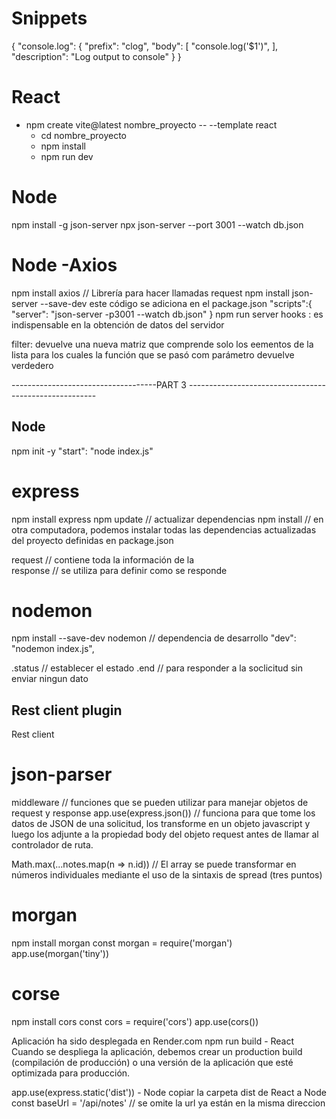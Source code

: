 # Snippets

{
  "console.log": {
    "prefix": "clog",
    "body": [
      "console.log('$1')",
    ],
    "description": "Log output to console"
  }
}

# React

- npm create vite@latest nombre_proyecto -- --template react
    - cd  nombre_proyecto
    - npm install
    - npm run dev

# Node
npm install -g json-server
npx json-server --port 3001 --watch db.json

# Node -Axios
npm install axios // Librería para hacer llamadas request
npm install json-server --save-dev
este código se adiciona en el package.json
"scripts":{
  "server": "json-server -p3001 --watch db.json"
}
npm run server
hooks : es indispensable en la obtención de datos del servidor

filter: devuelve una nueva matriz que comprende solo los eementos de la lista para los cuales la función que se pasó com parámetro devuelve verdedero


------------------------------------PART 3 -------------------------------------------------------

## Node
npm init -y
"start": "node index.js" 

# express
npm install express
npm update // actualizar dependencias
npm install // en otra computadora, podemos instalar todas las dependencias actualizadas del proyecto definidas en package.json

request // contiene toda la información  de la  
response // se utiliza para definir como se responde

# nodemon
npm install --save-dev nodemon // dependencia de desarrollo
"dev": "nodemon index.js",

.status // establecer el estado
.end // para responder a la soclicitud sin enviar ningun dato


## Rest client plugin
Rest client

# json-parser
middleware // funciones que se pueden utilizar para manejar objetos de request y response
app.use(express.json()) // funciona para que tome los datos de JSON de una solicitud, los transforme en un objeto javascript y luego los adjunte a la propiedad body del objeto request antes de llamar al controlador de ruta.

Math.max(...notes.map(n => n.id)) //  El array se puede transformar en números individuales mediante el uso de la sintaxis de spread (tres puntos)

# morgan
npm install morgan
const morgan = require('morgan')
app.use(morgan('tiny'))

# corse
npm install cors
const cors = require('cors')
app.use(cors())

Aplicación ha sido desplegada en Render.com
npm run build - React
Cuando se despliega la aplicación, debemos crear un production build (compilación de producción) o una versión de la aplicación que esté optimizada para producción.

app.use(express.static('dist')) - Node
copiar la carpeta dist de React a Node
const baseUrl = '/api/notes' // se omite la url ya están en la misma direccion





